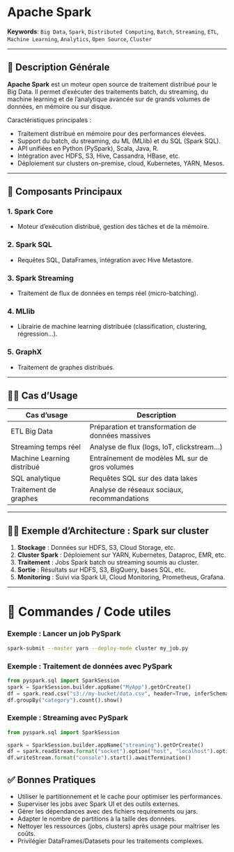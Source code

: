 # Apache Spark

**Keywords**: `Big Data`, `Spark`, `Distributed Computing`, `Batch`, `Streaming`, `ETL`, `Machine Learning`, `Analytics`, `Open Source`, `Cluster`

---

## 🧠 Description Générale

**Apache Spark** est un moteur open source de traitement distribué pour le Big Data. Il permet d’exécuter des traitements batch, du streaming, du machine learning et de l’analytique avancée sur de grands volumes de données, en mémoire ou sur disque.

Caractéristiques principales :
- Traitement distribué en mémoire pour des performances élevées.
- Support du batch, du streaming, du ML (MLlib) et du SQL (Spark SQL).
- API unifiées en Python (PySpark), Scala, Java, R.
- Intégration avec HDFS, S3, Hive, Cassandra, HBase, etc.
- Déploiement sur clusters on-premise, cloud, Kubernetes, YARN, Mesos.

---

## 🧰 Composants Principaux

### 1. **Spark Core**
- Moteur d’exécution distribué, gestion des tâches et de la mémoire.

### 2. **Spark SQL**
- Requêtes SQL, DataFrames, intégration avec Hive Metastore.

### 3. **Spark Streaming**
- Traitement de flux de données en temps réel (micro-batching).

### 4. **MLlib**
- Librairie de machine learning distribuée (classification, clustering, régression…).

### 5. **GraphX**
- Traitement de graphes distribués.

---

## 🧑‍💼 Cas d’Usage

| Cas d’usage                         | Description |
|------------------------------------|-------------|
| ETL Big Data                        | Préparation et transformation de données massives |
| Streaming temps réel                | Analyse de flux (logs, IoT, clickstream…) |
| Machine Learning distribué          | Entraînement de modèles ML sur de gros volumes |
| SQL analytique                      | Requêtes SQL sur des data lakes |
| Traitement de graphes               | Analyse de réseaux sociaux, recommandations |

---

## 🧑‍🔬 Exemple d’Architecture : Spark sur cluster

1. **Stockage** : Données sur HDFS, S3, Cloud Storage, etc.
2. **Cluster Spark** : Déploiement sur YARN, Kubernetes, Dataproc, EMR, etc.
3. **Traitement** : Jobs Spark batch ou streaming soumis au cluster.
4. **Sortie** : Résultats sur HDFS, S3, BigQuery, bases SQL, etc.
5. **Monitoring** : Suivi via Spark UI, Cloud Monitoring, Prometheus, Grafana.

---

# 🚀 Commandes / Code utiles

### Exemple : Lancer un job PySpark

```bash
spark-submit --master yarn --deploy-mode cluster my_job.py
```

### Exemple : Traitement de données avec PySpark

```python
from pyspark.sql import SparkSession
spark = SparkSession.builder.appName("MyApp").getOrCreate()
df = spark.read.csv("s3://my-bucket/data.csv", header=True, inferSchema=True)
df.groupBy("category").count().show()
```

### Exemple : Streaming avec PySpark

```python
from pyspark.sql import SparkSession

spark = SparkSession.builder.appName("streaming").getOrCreate()
df = spark.readStream.format("socket").option("host", "localhost").option("port", 9999).load()
df.writeStream.format("console").start().awaitTermination()
```

## ✅ Bonnes Pratiques

- Utiliser le partitionnement et le cache pour optimiser les performances.
- Superviser les jobs avec Spark UI et des outils externes.
- Gérer les dépendances avec des fichiers requirements ou jars.
- Adapter le nombre de partitions à la taille des données.
- Nettoyer les ressources (jobs, clusters) après usage pour maîtriser les coûts.
- Privilégier DataFrames/Datasets pour les traitements complexes.

